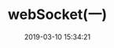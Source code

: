 ---
title: webSocket(一)
date: 2019-03-10 15:34:21
tags: [Http, Socket]
categories: [Http]
description: webSocket(一)
---